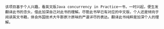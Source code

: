     该项目基于个人兴趣，看英文版Java concurrency in Practice一书，一时兴起，便生发翻译此书的念头，借此加深自己对此书的理解。尽管此书早已有对应的中文版，个人还是倾向于阅读英文书籍，体会外国技术大牛那原汁原味的严谨详尽的表达。翻译此书纯粹是加深个人的理解。
